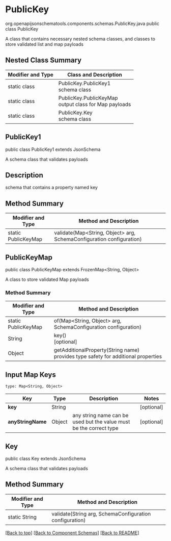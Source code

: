 # PublicKey
org.openapijsonschematools.components.schemas.PublicKey.java
public class PublicKey

A class that contains necessary nested schema classes, and classes to store validated list and map payloads

## Nested Class Summary
| Modifier and Type | Class and Description |
| ----------------- | ---------------------- |
| static class | PublicKey.PublicKey1<br> schema class |
| static class | PublicKey.PublicKeyMap<br> output class for Map payloads |
| static class | PublicKey.Key<br> schema class |

## PublicKey1
public class PublicKey1
extends JsonSchema

A schema class that validates payloads

## Description
schema that contains a property named key

## Method Summary
| Modifier and Type | Method and Description |
| ----------------- | ---------------------- |
| static PublicKeyMap | validate(Map<String, Object> arg, SchemaConfiguration configuration) |

## PublicKeyMap
public class PublicKeyMap
extends FrozenMap<String, Object>

A class to store validated Map payloads

### Method Summary
| Modifier and Type | Method and Description |
| ----------------- | ---------------------- |
| static PublicKeyMap | of(Map<String, Object> arg, SchemaConfiguration configuration) |
| String | key()<br>[optional] |
| Object | getAdditionalProperty(String name)<br>provides type safety for additional properties |

## Input Map Keys
```
type: Map<String, Object>
```
Key | Type |  Description | Notes
------------ | ------------- | ------------- | -------------
**key** | String |  | [optional]
**anyStringName** | Object | any string name can be used but the value must be the correct type | [optional]

## Key
public class Key
extends JsonSchema

A schema class that validates payloads

## Method Summary
| Modifier and Type | Method and Description |
| ----------------- | ---------------------- |
| static String | validate(String arg, SchemaConfiguration configuration) |

[[Back to top]](#top) [[Back to Component Schemas]](../../../README.md#Component-Schemas) [[Back to README]](../../../README.md)
